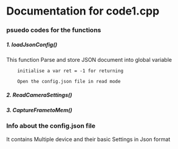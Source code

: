 # Documentation for code1.cpp

### psuedo codes for the functions

##### 1. loadJsonConfig()

This function Parse and store JSON document into global variable

        initialise a var ret = -1 for returning
        
        Open the config.json file in read mode
        
        

##### 2. ReadCameraSettings()


##### 3. CaptureFrametoMem()


### Info about the config.json file

It contains Multiple device and their basic Settings in Json format